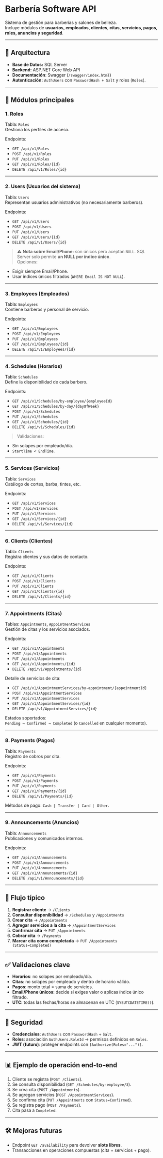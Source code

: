 # Barbería Software API

Sistema de gestión para barberías y salones de belleza.  
Incluye módulos de **usuarios, empleados, clientes, citas, servicios, pagos, roles, anuncios y seguridad**.

---

## 🚀 Arquitectura

- **Base de Datos:** SQL Server
- **Backend:** ASP.NET Core Web API
- **Documentación:** Swagger (`/swagger/index.html`)
- **Autenticación:** `AuthUsers` con `PasswordHash + Salt` y roles (`Roles`).

---

## 📂 Módulos principales

### 1. Roles
Tabla: `Roles`  
Gestiona los perfiles de acceso.

Endpoints:
- `GET /api/v1/Roles`
- `POST /api/v1/Roles`
- `PUT /api/v1/Roles`
- `GET /api/v1/Roles/{id}`
- `DELETE /api/v1/Roles/{id}`

---

### 2. Users (Usuarios del sistema)
Tabla: `Users`  
Representan usuarios administrativos (no necesariamente barberos).

Endpoints:
- `GET /api/v1/Users`
- `POST /api/v1/Users`
- `PUT /api/v1/Users`
- `GET /api/v1/Users/{id}`
- `DELETE /api/v1/Users/{id}`

> ⚠️ **Nota sobre Email/Phone:** son únicos pero aceptan `NULL`. SQL Server solo permite **un NULL por índice único**.  
Opciones:
- Exigir siempre Email/Phone.
- Usar índices únicos filtrados (`WHERE Email IS NOT NULL`).

---

### 3. Employees (Empleados)
Tabla: `Employees`  
Contiene barberos y personal de servicio.

Endpoints:
- `GET /api/v1/Employees`
- `POST /api/v1/Employees`
- `PUT /api/v1/Employees`
- `GET /api/v1/Employees/{id}`
- `DELETE /api/v1/Employees/{id}`

---

### 4. Schedules (Horarios)
Tabla: `Schedules`  
Define la disponibilidad de cada barbero.

Endpoints:
- `GET /api/v1/Schedules/by-employee/{employeeId}`
- `GET /api/v1/Schedules/by-day/{dayOfWeek}`
- `POST /api/v1/Schedules`
- `PUT /api/v1/Schedules`
- `GET /api/v1/Schedules/{id}`
- `DELETE /api/v1/Schedules/{id}`

> Validaciones:
- Sin solapes por empleado/día.
- `StartTime < EndTime`.

---

### 5. Services (Servicios)
Tabla: `Services`  
Catálogo de cortes, barba, tintes, etc.

Endpoints:
- `GET /api/v1/Services`
- `POST /api/v1/Services`
- `PUT /api/v1/Services`
- `GET /api/v1/Services/{id}`
- `DELETE /api/v1/Services/{id}`

---

### 6. Clients (Clientes)
Tabla: `Clients`  
Registra clientes y sus datos de contacto.

Endpoints:
- `GET /api/v1/Clients`
- `POST /api/v1/Clients`
- `PUT /api/v1/Clients`
- `GET /api/v1/Clients/{id}`
- `DELETE /api/v1/Clients/{id}`

---

### 7. Appointments (Citas)
Tablas: `Appointments`, `AppointmentServices`  
Gestión de citas y los servicios asociados.

Endpoints:
- `GET /api/v1/Appointments`
- `POST /api/v1/Appointments`
- `PUT /api/v1/Appointments`
- `GET /api/v1/Appointments/{id}`
- `DELETE /api/v1/Appointments/{id}`

Detalle de servicios de cita:
- `GET /api/v1/AppointmentServices/by-appointment/{appointmentId}`
- `POST /api/v1/AppointmentServices`
- `PUT /api/v1/AppointmentServices`
- `GET /api/v1/AppointmentServices/{id}`
- `DELETE /api/v1/AppointmentServices/{id}`

Estados soportados:  
`Pending → Confirmed → Completed` (o `Cancelled` en cualquier momento).

---

### 8. Payments (Pagos)
Tabla: `Payments`  
Registro de cobros por cita.

Endpoints:
- `GET /api/v1/Payments`
- `POST /api/v1/Payments`
- `PUT /api/v1/Payments`
- `GET /api/v1/Payments/{id}`
- `DELETE /api/v1/Payments/{id}`

Métodos de pago: `Cash | Transfer | Card | Other`.

---

### 9. Announcements (Anuncios)
Tabla: `Announcements`  
Publicaciones y comunicados internos.

Endpoints:
- `GET /api/v1/Announcements`
- `POST /api/v1/Announcements`
- `PUT /api/v1/Announcements`
- `GET /api/v1/Announcements/{id}`
- `DELETE /api/v1/Announcements/{id}`

---

## 🔄 Flujo típico

1. **Registrar cliente** → `/Clients`
2. **Consultar disponibilidad** → `/Schedules` y `/Appointments`
3. **Crear cita** → `/Appointments`
4. **Agregar servicios a la cita** → `/AppointmentServices`
5. **Confirmar cita** → `PUT /Appointments`
6. **Cobrar cita** → `/Payments`
7. **Marcar cita como completada** → `PUT /Appointments (Status=Completed)`

---

## ✅ Validaciones clave

- **Horarios**: no solapes por empleado/día.
- **Citas**: no solapes por empleado y dentro de horario válido.
- **Pagos**: monto total = suma de servicios.
- **Email/Phone únicos**: decide si exiges valor o aplicas índice único filtrado.
- **UTC**: todas las fechas/horas se almacenan en UTC (`SYSUTCDATETIME()`).

---

## 🔐 Seguridad

- **Credenciales**: `AuthUsers` con `PasswordHash` + `Salt`.
- **Roles**: asociación `AuthUsers.RoleId` → permisos definidos en `Roles`.
- **JWT (futuro)**: proteger endpoints con `[Authorize(Roles="...")]`.

---

## 📊 Ejemplo de operación end-to-end

1. Cliente se registra (`POST /Clients`).
2. Se consulta disponibilidad (`GET /Schedules/by-employee/3`).
3. Se crea cita (`POST /Appointments`).
4. Se agregan servicios (`POST /AppointmentServices`).
5. Se confirma cita (`PUT /Appointments` con `Status=Confirmed`).
6. Se registra pago (`POST /Payments`).
7. Cita pasa a `Completed`.

---

## 🛠️ Mejoras futuras

- Endpoint `GET /availability` para devolver **slots libres**.
- Transacciones en operaciones compuestas (cita + servicios + pago).